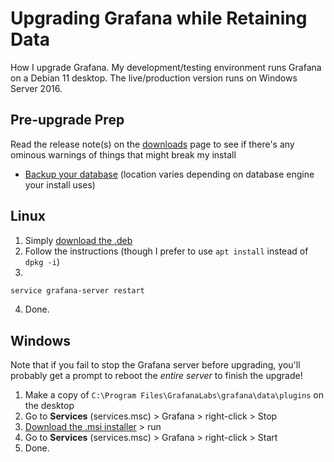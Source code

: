 # Upgrading Grafana while Retaining Data
How I upgrade Grafana.  My development/testing environment runs Grafana on a Debian 11 desktop.  The live/production version runs on Windows Server 2016.

## Pre-upgrade Prep
Read the release note(s) on the [downloads](https://grafana.com/grafana/download) page to see if there's any ominous warnings of things that might break my install
- [Backup your database](https://grafana.com/docs/grafana/latest/installation/upgrading/) (location varies depending on database engine your install uses)

## Linux
1. Simply [download the .deb](https://grafana.com/grafana/download?platform=linux)
2. Follow the instructions (though I prefer to use `apt install` instead of `dpkg -i`)
3.
```bash
service grafana-server restart
```
4. Done.

## Windows
Note that if you fail to stop the Grafana server before upgrading, you'll probably get a prompt to reboot the *entire server* to finish the upgrade!

1. Make a copy of `C:\Program Files\GrafanaLabs\grafana\data\plugins` on the desktop
2. Go to **Services** (services.msc) > Grafana > right-click > Stop
3. [Download the .msi installer](https://grafana.com/grafana/download?platform=windows) > run
4. Go to **Services** (services.msc) > Grafana > right-click > Start
5. Done.
